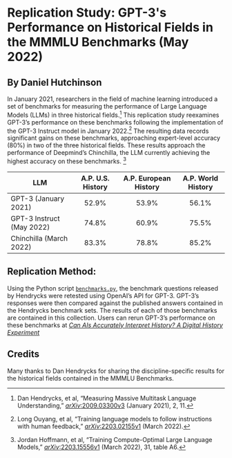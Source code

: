 # Replication Study: GPT-3's Performance on Historical Fields in the MMMLU Benchmarks (May 2022)
## By Daniel Hutchinson
In January 2021, researchers in the field of machine learning introduced a set of benchmarks for measuring the performance of Large Language Models (LLMs) in three historical fields.[^1]
This replication study reexamines GPT-3’s performance on these benchmarks following the implementation of the GPT-3 Instruct model in January 2022.[^2] The resulting data records significant gains on these benchmarks, approaching expert-level accuracy (80%) in two of the three historical fields. These results approach the performance of Deepmind’s Chinchilla, the LLM currently achieving the highest accuracy on these benchmarks. [^3]

| LLM        | A.P. U.S. History | A.P. European History   | A.P. World History
| ------------- |:-------------:| :-----:| :---:
| GPT-3 (January 2021)      | 52.9% | 53.9% | 56.1%
| GPT-3 Instruct (May 2022)      | 74.8%      |  60.9% | 75.5%
| Chinchilla (March 2022) | 83.3%      |    78.8% | 85.2%

## Replication Method:
Using the Python script [`benchmarks.py`](https://github.com/Dr-Hutchinson/gpt-3_history_benchmark_results/blob/main/benchmarks_results.py), the benchmark questions released by Hendrycks were retested using OpenAI’s API for GPT-3. GPT-3’s responses were then compared against the published answers contained in the Hendrycks  benchmark sets. The results of each of those benchmarks are contained in this collection. Users can rerun GPT-3’s performance on these benchmarks at [_Can AIs Accurately Interpret History? A Digital History Experiment_](https://dr-hutchinson-gpt-3-challenge-app-f0wvs8.streamlitapp.com/)

## Credits
Many thanks to Dan Hendrycks for sharing the discipline-specific results for the historical fields contained in the MMMLU Benchmarks. 


[^1]:Dan Hendrycks, et al, “Measuring Massive Multitask Language Understanding,” [_arXiv_:2009.03300v3](https://arxiv.org/pdf/2009.03300.pdf) (January 2021), 2, 11. 
[^2]:Long Ouyang, et al, “Training language models to follow instructions
with human feedback,” [_arXiv_:2203.02155v1](https://arxiv.org/pdf/2203.02155.pdf) (March 2022). 
[^3]:Jordan Hoffmann, et al, “Training Compute-Optimal Large Language Models,” [_arXiv_:2203.15556v1](https://arxiv.org/pdf/2203.15556.pdf) (March 2022), 31, table A6. 

